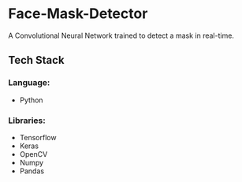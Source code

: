 # Face-Mask-Detector
A Convolutional Neural Network trained to detect a mask in real-time.
## Tech Stack
### Language: 
- Python
### Libraries:
- Tensorflow
- Keras
- OpenCV 
- Numpy
- Pandas

